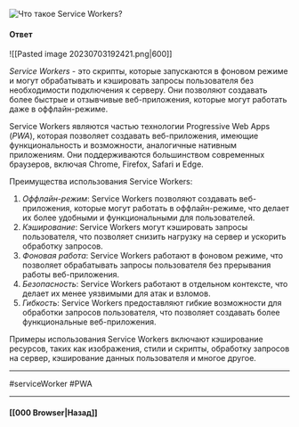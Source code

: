 ![Что такое Service Workers?](https://youtu.be/V-m0sQ-hW58?t=727)

#### Ответ

![[Pasted image 20230703192421.png|600]]

*Service Workers* - это скрипты, которые запускаются в фоновом режиме и могут обрабатывать и кэшировать запросы пользователя без необходимости подключения к серверу. Они позволяют создавать более быстрые и отзывчивые веб-приложения, которые могут работать даже в оффлайн-режиме.

Service Workers являются частью технологии Progressive Web Apps (*PWA*), которая позволяет создавать веб-приложения, имеющие функциональность и возможности, аналогичные нативным приложениям. Они поддерживаются большинством современных браузеров, включая Chrome, Firefox, Safari и Edge.

Преимущества использования Service Workers:

1. *Оффлайн-режим*: Service Workers позволяют создавать веб-приложения, которые могут работать в оффлайн-режиме, что делает их более удобными и функциональными для пользователей.
2. *Кэширование*: Service Workers могут кэшировать запросы пользователя, что позволяет снизить нагрузку на сервер и ускорить обработку запросов.
3. *Фоновая работа*: Service Workers работают в фоновом режиме, что позволяет обрабатывать запросы пользователя без прерывания работы веб-приложения.
4. *Безопасность*: Service Workers работают в отдельном контексте, что делает их менее уязвимыми для атак и взломов.
5. *Гибкость*: Service Workers предоставляют гибкие возможности для обработки запросов пользователя, что позволяет создавать более функциональные веб-приложения.

Примеры использования Service Workers включают кэширование ресурсов, таких как изображения, стили и скрипты, обработку запросов на сервер, кэширование данных пользователя и многое другое.

___
#serviceWorker #PWA

___

#### [[000 Browser|Назад]]